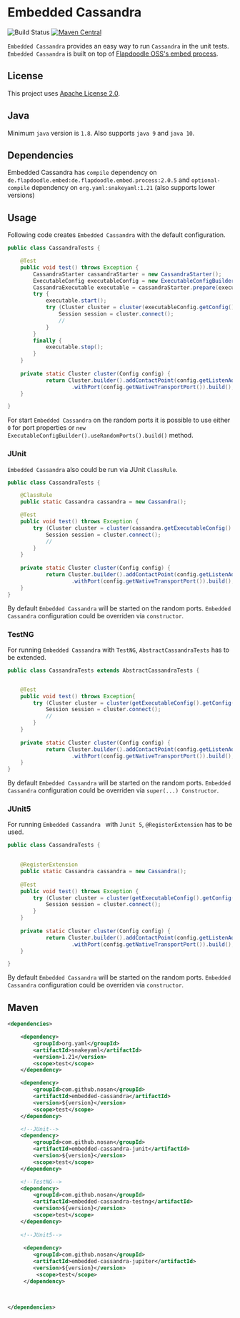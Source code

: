 # Embedded Cassandra 
![Build Status](https://travis-ci.org/nosan/embedded-cassandra.svg?branch=master) [![Maven Central](https://img.shields.io/maven-central/v/com.github.nosan/embedded-cassandra.svg)](https://maven-badges.herokuapp.com/maven-central/com.github.nosan/embedded-cassandra)


`Embedded Cassandra` provides an easy way to run `Cassandra` in the unit tests. `Embedded Cassandra` is built 
on top of [Flapdoodle OSS's embed process](https://github.com/flapdoodle-oss/de.flapdoodle.embed.process).

## License

This project uses [Apache License 2.0](http://www.apache.org/licenses/LICENSE-2.0).

## Java

Minimum `java` version is `1.8`. Also supports `java 9` and `java 10`.

## Dependencies
Embedded Cassandra has `compile` dependency on `de.flapdoodle.embed:de.flapdoodle.embed.process:2.0.5` and 
`optional-compile` dependency  on `org.yaml:snakeyaml:1.21` (also supports lower versions)

## Usage

Following code creates `Embedded Cassandra` with the default configuration. 

```java
public class CassandraTests {

	@Test
	public void test() throws Exception {
		CassandraStarter cassandraStarter = new CassandraStarter();
		ExecutableConfig executableConfig = new ExecutableConfigBuilder().build();
		CassandraExecutable executable = cassandraStarter.prepare(executableConfig);
		try {
			executable.start();
			try (Cluster cluster = cluster(executableConfig.getConfig())) {
				Session session = cluster.connect();
				//
			}
		}
		finally {
			executable.stop();
		}
	}
	
	private static Cluster cluster(Config config) {
    		return Cluster.builder().addContactPoint(config.getListenAddress())
    				.withPort(config.getNativeTransportPort()).build(); 
	}

}

```

For start `Embedded Cassandra` on the random ports it is possible to use either `0` for port properties
 or `new ExecutableConfigBuilder().useRandomPorts().build()`  method.
 
### JUnit

`Embedded Cassandra` also could be run via JUnit `ClassRule`. 

```java
public class CassandraTests {

	@ClassRule
	public static Cassandra cassandra = new Cassandra();

	@Test
	public void test() throws Exception {
		try (Cluster cluster = cluster(cassandra.getExecutableConfig().getConfig())) {
			Session session = cluster.connect();
			//
		}
	}
	
	private static Cluster cluster(Config config) {
    		return Cluster.builder().addContactPoint(config.getListenAddress())
    				.withPort(config.getNativeTransportPort()).build(); 
	}	
}
```

By default `Embedded Cassandra` will be started on the random ports.
`Embedded Cassandra` configuration could be overriden via `constructor`.



### TestNG

For running `Embedded Cassandra` with `TestNG`, `AbstractCassandraTests` has to be extended.

```java
public class CassandraTests extends AbstractCassandraTests {


	@Test
	public void test() throws Exception{
		try (Cluster cluster = cluster(getExecutableConfig().getConfig())) {
			Session session = cluster.connect();
			//
		}
	}
	
	private static Cluster cluster(Config config) {
    		return Cluster.builder().addContactPoint(config.getListenAddress())
    				.withPort(config.getNativeTransportPort()).build(); 
	}
}
```

By default `Embedded Cassandra` will be started on the random ports.
`Embedded Cassandra` configuration could be overriden via `super(...) Constructor`.

### JUnit5

For running `Embedded Cassandra ` with `Junit 5`, `@RegisterExtension` has to be used. 

```java
public class CassandraTests {

	
	@RegisterExtension
	public static Cassandra cassandra = new Cassandra();
	
	@Test
	public void test() throws Exception {
		try (Cluster cluster = cluster(getExecutableConfig().getConfig())) {
			Session session = cluster.connect();
		}
	}
	
	private static Cluster cluster(Config config) {
    		return Cluster.builder().addContactPoint(config.getListenAddress())
    				.withPort(config.getNativeTransportPort()).build(); 
	}

}
```

By default `Embedded Cassandra` will be started on the random ports.
`Embedded Cassandra` configuration could be overriden via `constructor`.

## Maven

```xml
<dependencies>

    <dependency>
        <groupId>org.yaml</groupId>
        <artifactId>snakeyaml</artifactId>
        <version>1.21</version>
        <scope>test</scope>
    </dependency>

    <dependency>
        <groupId>com.github.nosan</groupId>
        <artifactId>embedded-cassandra</artifactId>
        <version>${version}</version>
        <scope>test</scope>
    </dependency>

    <!--JUnit-->
    <dependency>
        <groupId>com.github.nosan</groupId>
        <artifactId>embedded-cassandra-junit</artifactId>
        <version>${version}</version>
        <scope>test</scope>
    </dependency>

    <!--TestNG-->
    <dependency>
        <groupId>com.github.nosan</groupId>
        <artifactId>embedded-cassandra-testng</artifactId>
        <version>${version}</version>
        <scope>test</scope>
    </dependency>
    
    <!--JUnit5-->
    
     <dependency>
        <groupId>com.github.nosan</groupId>
        <artifactId>embedded-cassandra-jupiter</artifactId>
        <version>${version}</version>
         <scope>test</scope>
     </dependency>
    

    
</dependencies>
```





